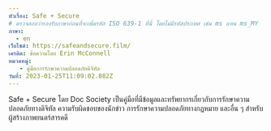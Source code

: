 ```yaml
---
หัวเรื่อง: Safe + Secure
# ตรวจสอบว่ารองรับภาษาก่อนที่จะเพิ่มรหัส ISO 639-1 ที่นี่ โดยไม่มีรหัสประเทศ เช่น ms แทน ms_MY
ภาษา:
  - en
เว็บไซต์: https://safeandsecure.film/
เครดิต: ข้อความโดย Erin McConnell
หมวดหมู่:
   - คู่มือการรักษาความปลอดภัยดิจิทัล
วันที่: 2023-01-25T11:09:02.882Z
---
```

Safe + Secure โดย Doc Society เป็นคู่มือที่มีข้อมูลและทรัพยากรเกี่ยวกับการรักษาความปลอดภัยทางดิจิทัล ความรับผิดชอบของนักข่าว การรักษาความปลอดภัยทางกฎหมาย และอื่น ๆ สำหรับผู้สร้างภาพยนตร์สารคดี
